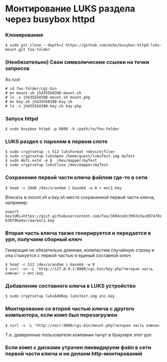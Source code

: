 # Монтирование LUKS раздела через busybox httpd

### Клонирование

```
$ sudo git clone --depth=1 https://github.com/mche/busybox-httpd-luks-mount.git foo-folder
```

### (Необязательно) Свои символические ссылки на точки запросов

As root
```
# cd foo-folder/cgi-bin
# mv mount.sh jh4355k0398-mount.sh
# ln -s jh4355k0398-mount.sh mount.php
# mv key.sh jh4355k0398-key.sh
# ln -s jh4355k0398-key.sh key.php
```

### Запуск httpd

```
$ sudo busybox httpd -p 8080 -h /path/to/foo-folder
```

###   LUKS раздел с паролем в первом слоте

```
$ sudo cryptsetup -s 512 luksFormat <device|file>
$ sudo cryptsetup luksOpen /home/guest/luksTest.img myTest
$ sudo mkfs.ext4 -m 0  /dev/mapper/myTest
$ sudo cryptsetup luksClose /dev/mapper/myTest
```

### Сохранение первой части ключа файлом где-то в сети

```
$ head -c 2048 /dev/urandom | base64 -w 0 > enc1.key
```

Вписать в *mount.sh* и *key.sh* место сохраненной первой части ключа, например:

`export key1URL=https://gist.githubusercontent.com/foo/3894cedc3997e3acd97470c63bf9ba4a/raw/enc1.key`

### Вторая часть ключа также генерируется и передается в урл, получаем сборный ключ

Генерация не обязательно длинная, копипастим случайную строку и она стыкуется с первой частью е единый составной ключ
```
$ head -c 512 /dev/urandom | base64 -w 0
$ curl -vv -L 'http://127.0.0.1:8080/cgi-bin/key.php?<вторая часть ключа>' > enc.key
```

### Добавление составного ключа в LUKS устройство

```
$ sudo cryptsetup luksAddKey luksTest.img enc.key
```


### Монтирование со второй частью ключа с другого компьютера, если комп был перезагружен


```
$ curl -s -L 'http://хост:8080/cgi-bin/mount.php?<вторая часть ключа>
```

Т.е. доверенные пользователи компании тычут в браузере этот урл.

### Если комп с дисками утрачен ликвидируем файл в сети первой  части ключа и не делаем http-монтирований